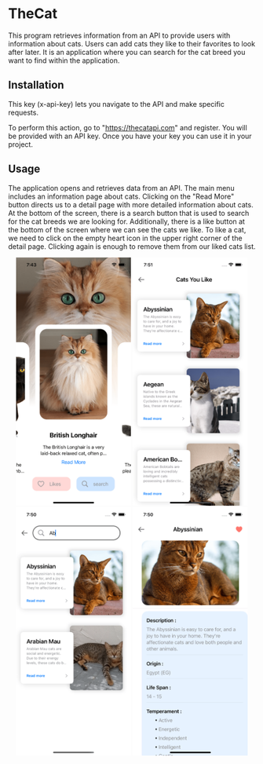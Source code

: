 # TheCat

This program retrieves information from an API to provide users with information about cats. Users can add cats they like to their favorites to look after later. It is an application where you can search for the cat breed you want to find within the application.

## Installation

This key (x-api-key) lets you navigate to the API and make specific requests.

To perform this action, go to "https://thecatapi.com" and register. You will be provided with an API key. Once you have your key you can use it in your project.

## Usage

The application opens and retrieves data from an API. The main menu includes an information page about cats. Clicking on the "Read More" button directs us to a detail page with more detailed information about cats. At the bottom of the screen, there is a search button that is used to search for the cat breeds we are looking for. Additionally, there is a like button at the bottom of the screen where we can see the cats we like. To like a cat, we need to click on the empty heart icon in the upper right corner of the detail page. Clicking again is enough to remove them from our liked cats list.

<p align="center">
  <img width="234" height="506" src="./Assets/example-image-1.png">
  <img width="234" height="506" src="./Assets/example-image-2.png">
  <img width="234" height="506" src="./Assets/example-image-3.png">
  <img width="234" height="506" src="./Assets/example-image-4.png">
</p>
